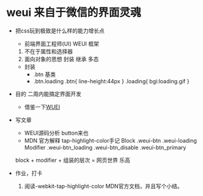 # weui 来自于微信的界面灵魂
- 把css玩到极致是什么样的能力增长点
    - 前端界面工程师(UI) WEUI 框架
    1. 不在于属性和选择器
    2. 面向对象的思想 封装 继承 多态
    - 封装
        - .btn 基类
        - .btn.loading
        .btn{
            line-height:44px
        }
        .loading{
            bgi:loading.gif
        }
- 目的 二周内能搞定界面开发
    - 借鉴一下[WUEI](http://weui.io/)
- 写文章
    - WEUI源码分析 button来也
    - MDN 官方解释 tap-highlight-color手记
    Block
        .weui-btn
        .weui-loading
    Modifier
        .weui-btn_loading
        .weui-btn_disable
        .weui-btn_primary

    block + modifier + 组装的层次 = 网页世界 乐高
- 作业，打卡
    1. 阅读-webkit-tap-highlight-color MDN官方文档，并且写个小结。